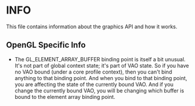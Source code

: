 ﻿# INFO

This file contains information about the graphics API and how it works.

## OpenGL Specific Info

- The GL_ELEMENT_ARRAY_BUFFER binding point is itself a bit unusual.
  It's not part of global context state; it's part of VAO state. So if you have no VAO bound (under a core profile context),
  then you can't bind anything to that binding point. And when you bind to that binding point,
  you are affecting the state of the currently bound VAO. And if you change the currently bound VAO, 
  you will be changing which buffer is bound to the element array binding point.